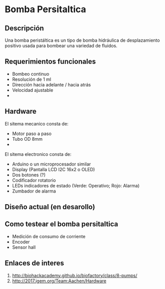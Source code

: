 # Bomba Persitaltica #

## Descripción ##
Una bomba peristáltica es un tipo de bomba hidráulica de desplazamiento positivo usada para bombear una variedad de fluidos.


## Requerimientos funcionales ##
* Bombeo continuo
* Resolución de 1 ml
* Dirección hacia adelante / hacia atrás
* Velocidad ajustable
* 


## Hardware ##

El sitema mecanico consta de:
* Motor paso a paso
* Tubo OD 8mm
* 


El sitema electronico consta de:
* Arduino o un microprocesador similar
* Display (Pantalla LCD I2C 16x2 o OLED)
* Dos botones (?)
* Codificador rotatorio
* LEDs indicadores de estado (Verde: Operativo; Rojo: Alarma)
* Zumbador de alarma


## Diseño actual (en desarollo) ##


## Como testear el bomba persitaltica
* Medición de consumo de corriente
* Encoder
* Sensor hall 


## Enlaces de interes ##
1. http://biohackacademy.github.io/biofactory/class/8-pumps/
2. http://2017.igem.org/Team:Aachen/Hardware

